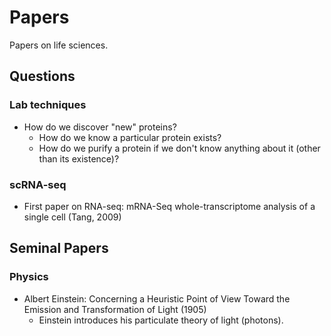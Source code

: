 # Papers

Papers on life sciences.

## Questions

### Lab techniques
- How do we discover "new" proteins?
  - How do we know a particular protein exists?
  - How do we purify a protein if we don't know anything about it (other than its existence)?

### scRNA-seq
- First paper on RNA-seq: mRNA-Seq whole-transcriptome analysis of a single cell (Tang, 2009)

## Seminal Papers

### Physics
- Albert Einstein: Concerning a Heuristic Point of View Toward the Emission and Transformation of Light (1905)
  - Einstein introduces his particulate theory of light (photons).
